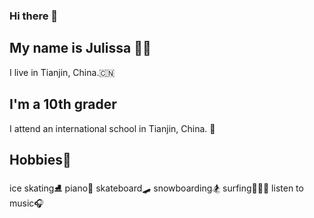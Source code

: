 ### Hi there 👋

<!--
**JulissaHu/JulissaHu** is a ✨ _special_ ✨ repository because its `README.md` (this file) appears on your GitHub profile.

Here are some ideas to get you started:

- 🔭 I’m currently working on ...
- 🌱 I’m currently learning ...
- 👯 I’m looking to collaborate on ...
- 🤔 I’m looking for help with ...
- 💬 Ask me about ...
- 📫 How to reach me: ...
- 😄 Pronouns: ...
- ⚡ Fun fact: ...
-->
## My name is Julissa 👋🏻
I live in Tianjin, China.🇨🇳

## I'm a 10th grader
I attend an international school in Tianjin, China. 🏫

## Hobbies💝
ice skating⛸️
piano🎹
skateboard🛹
snowboarding🏂
surfing🏄🏼‍♀️
listen to music🎧
